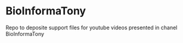 # BioInformaTony
Repo to deposite support files for youtube videos presented in chanel BioInformaTony
